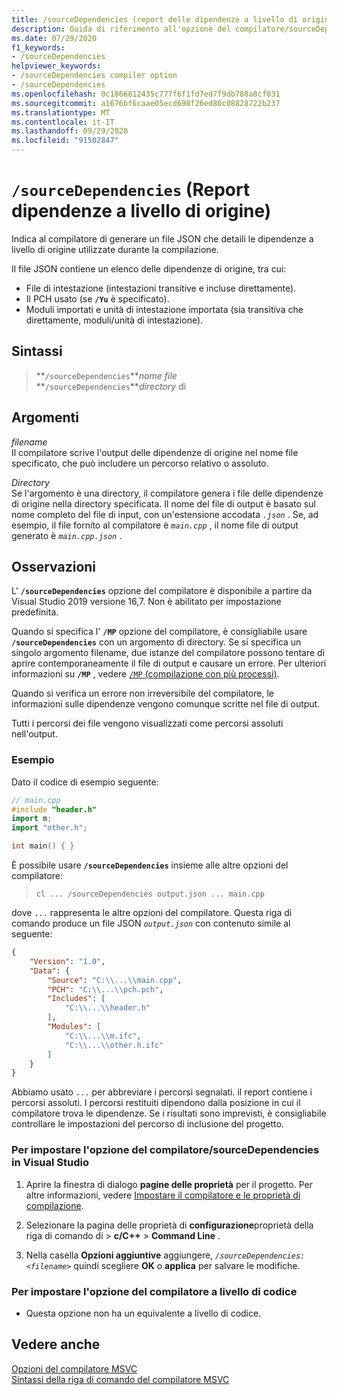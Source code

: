 ```yaml
---
title: /sourceDependencies (report delle dipendenze a livello di origine)
description: Guida di riferimento all'opzione del compilatore/sourceDependencies in Microsoft C++.
ms.date: 07/29/2020
f1_keywords:
- /sourceDependencies
helpviewer_keywords:
- /sourceDependencies compiler option
- /sourceDependencies
ms.openlocfilehash: 0c1866812435c777f6f1fd7ed7f9db788a8cf031
ms.sourcegitcommit: a1676bf6caae05ecd698f26ed80c08828722b237
ms.translationtype: MT
ms.contentlocale: it-IT
ms.lasthandoff: 09/29/2020
ms.locfileid: "91502847"
---
```

# <a name="sourcedependencies-report-source-level-dependencies"></a>`/sourceDependencies` (Report dipendenze a livello di origine)

Indica al compilatore di generare un file JSON che detaili le dipendenze a livello di origine utilizzate durante la compilazione.

Il file JSON contiene un elenco delle dipendenze di origine, tra cui:

- File di intestazione (intestazioni transitive e incluse direttamente).
- Il PCH usato (se **`/Yu`** è specificato).
- Moduli importati e unità di intestazione importata (sia transitiva che direttamente, moduli/unità di intestazione).

## <a name="syntax"></a>Sintassi

> **`/sourceDependencies`***nome file*\
> **`/sourceDependencies`***directory* di

## <a name="arguments"></a>Argomenti

*filename*\
Il compilatore scrive l'output delle dipendenze di origine nel nome file specificato, che può includere un percorso relativo o assoluto.

*Directory*\
Se l'argomento è una directory, il compilatore genera i file delle dipendenze di origine nella directory specificata. Il nome del file di output è basato sul nome completo del file di input, con un'estensione accodata *`.json`* . Se, ad esempio, il file fornito al compilatore è *`main.cpp`* , il nome file di output generato è *`main.cpp.json`* .

## <a name="remarks"></a>Osservazioni

L' **`/sourceDependencies`** opzione del compilatore è disponibile a partire da Visual Studio 2019 versione 16,7. Non è abilitato per impostazione predefinita.

Quando si specifica l' **`/MP`** opzione del compilatore, è consigliabile usare **`/sourceDependencies`** con un argomento di directory. Se si specifica un singolo argomento filename, due istanze del compilatore possono tentare di aprire contemporaneamente il file di output e causare un errore. Per ulteriori informazioni su **`/MP`** , vedere [ `/MP` (compilazione con più processi)](mp-build-with-multiple-processes.md).

Quando si verifica un errore non irreversibile del compilatore, le informazioni sulle dipendenze vengono comunque scritte nel file di output.

Tutti i percorsi dei file vengono visualizzati come percorsi assoluti nell'output.

### <a name="examples"></a>Esempio

Dato il codice di esempio seguente:

```cpp
// main.cpp
#include "header.h"
import m;
import "other.h";

int main() { }
```

È possibile usare **`/sourceDependencies`** insieme alle altre opzioni del compilatore:

> `cl ... /sourceDependencies output.json ... main.cpp`

dove `...` rappresenta le altre opzioni del compilatore. Questa riga di comando produce un file JSON *`output.json`* con contenuto simile al seguente:

```JSON
{
    "Version": "1.0",
    "Data": {
        "Source": "C:\\...\\main.cpp",
        "PCH": "C:\\...\\pch.pch",
        "Includes": [
            "C:\\...\\header.h"
        ],
        "Modules": [
            "C:\\...\\m.ifc",
            "C:\\...\\other.h.ifc"
        ]
    }
}
```

Abbiamo usato `...` per abbreviare i percorsi segnalati. il report contiene i percorsi assoluti. I percorsi restituiti dipendono dalla posizione in cui il compilatore trova le dipendenze. Se i risultati sono imprevisti, è consigliabile controllare le impostazioni del percorso di inclusione del progetto.

### <a name="to-set-the-sourcedependencies-compiler-option-in-visual-studio"></a>Per impostare l'opzione del compilatore/sourceDependencies in Visual Studio

1. Aprire la finestra di dialogo **pagine delle proprietà** per il progetto. Per altre informazioni, vedere [Impostare il compilatore e le proprietà di compilazione](../working-with-project-properties.md).

1. Selezionare la pagina delle proprietà di **configurazione**proprietà della riga di comando di  >  **c/C++**  >  **Command Line** .

1. Nella casella **Opzioni aggiuntive** aggiungere, *`/sourceDependencies: <filename>`* quindi scegliere **OK** o **applica** per salvare le modifiche.

### <a name="to-set-this-compiler-option-programmatically"></a>Per impostare l'opzione del compilatore a livello di codice

- Questa opzione non ha un equivalente a livello di codice.

## <a name="see-also"></a>Vedere anche

[Opzioni del compilatore MSVC](compiler-options.md)<br/>
[Sintassi della riga di comando del compilatore MSVC](compiler-command-line-syntax.md)<br/>
